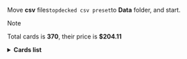 Move <b>csv</b> files```topdecked csv preset```to <b>Data</b> folder, and start.

> [!NOTE]
> Total cards is <b>370</b>, their price is <b>$204.11</b>

<details>
  <summary><b>Cards list</b></summary>

<ul>
 <li> $0.11 <a href="https://scryfall.com/card/afr/274/ru">Mountain</a> - foil (1)</li>
 <li> $0.71 <a href="https://scryfall.com/card/khm/397/ru">Mountain</a> - foil (1)</li>
 <li> $0.11 <a href="https://scryfall.com/card/afr/276/ru">Mountain</a> - foil (1)</li>
 <li> $0.17 <a href="https://scryfall.com/card/thb/285/en">Mountain</a> - foil (1)</li>
 <li> $0.13 <a href="https://scryfall.com/card/mid/383/ru">Mountain</a> - foil (1)</li>
 <li> $0.13 <a href="https://scryfall.com/card/afr/275/ru">Mountain</a> - foil (1)</li>
 <li> $0.09 <a href="https://scryfall.com/card/afr/277/ru">Mountain</a> - foil (1)</li>
 <li> $0.14 <a href="https://scryfall.com/card/thb/284/en">Mountain</a> - foil (1)</li>
 <li> $0.06 <a href="https://scryfall.com/card/afr/310/ru">Rimeshield Frost Giant</a> - foil (1)</li>
 <li> $0.11 <a href="https://scryfall.com/card/mid/244/ru">Sunrise Cavalier</a> - foil (1)</li>
 <li> $0.17 <a href="https://scryfall.com/card/mid/261/ru">Evolving Wilds</a> - foil (1)</li>
 <li> $0.10 <a href="https://scryfall.com/card/mid/380/ru">Plains</a> - foil (1)</li>
 <li> $0.22 <a href="https://scryfall.com/card/thb/279/en">Plains</a> - foil (1)</li>
 <li> $0.09 <a href="https://scryfall.com/card/afr/262/ru">Plains</a> - foil (1)</li>
 <li> $0.09 <a href="https://scryfall.com/card/afr/264/ru">Plains</a> - foil (1)</li>
 <li> $0.32 <a href="https://scryfall.com/card/khm/394/ru">Plains</a> - foil (1)</li>
 <li> $0.20 <a href="https://scryfall.com/card/thb/278/en">Plains</a> - foil (1)</li>
 <li> $0.13 <a href="https://scryfall.com/card/afr/265/ru">Plains</a> - foil (1)</li>
 <li> $0.10 <a href="https://scryfall.com/card/afr/263/ru">Plains</a> - foil (1)</li>
 <li> $0.18 <a href="https://scryfall.com/card/afr/117/ru">Reaper's Talisman</a> - foil (1)</li>
 <li> $0.10 <a href="https://scryfall.com/card/mid/384/ru">Forest</a> - foil (1)</li>
 <li> $0.09 <a href="https://scryfall.com/card/thb/286/en">Forest</a> - foil (1)</li>
 <li> $0.19 <a href="https://scryfall.com/card/thb/287/en">Forest</a> - foil (1)</li>
 <li> $0.13 <a href="https://scryfall.com/card/afr/278/ru">Forest</a> - foil (1)</li>
 <li> $0.13 <a href="https://scryfall.com/card/afr/280/ru">Forest</a> - foil (1)</li>
 <li> $0.38 <a href="https://scryfall.com/card/mid/277/ru">Forest</a> - foil (1)</li>
 <li> $0.10 <a href="https://scryfall.com/card/afr/279/ru">Forest</a> - foil (1)</li>
 <li> $0.16 <a href="https://scryfall.com/card/afr/281/ru">Forest</a> - foil (1)</li>
 <li> $0.73 <a href="https://scryfall.com/card/khm/398/ru">Forest</a> - foil (1)</li>
 <li> $0.61 <a href="https://scryfall.com/card/ddr/36/en">Ob Nixilis Reignited</a> - foil (1)</li>
 <li> $0.11 <a href="https://scryfall.com/card/afr/268/ru">Island</a> - foil (1)</li>
 <li> $0.63 <a href="https://scryfall.com/card/khm/395/ru">Island</a> - foil (1)</li>
 <li> $0.09 <a href="https://scryfall.com/card/afr/269/ru">Island</a> - foil (1)</li>
 <li> $0.19 <a href="https://scryfall.com/card/thb/281/ru">Island</a> - foil (1)</li>
 <li> $0.09 <a href="https://scryfall.com/card/mid/381/ru">Island</a> - foil (1)</li>
 <li> $0.10 <a href="https://scryfall.com/card/afr/267/ru">Island</a> - foil (1)</li>
 <li> $0.13 <a href="https://scryfall.com/card/afr/266/ru">Island</a> - foil (1)</li>
 <li> $0.17 <a href="https://scryfall.com/card/thb/280/en">Island</a> - foil (1)</li>
 <li> $0.13 <a href="https://scryfall.com/card/khm/321/ru">Aegar, the Freezing Flame</a> - foil (1)</li>
 <li> $0.12 <a href="https://scryfall.com/card/afr/272/ru">Swamp</a> - foil (1)</li>
 <li> $0.09 <a href="https://scryfall.com/card/afr/270/ru">Swamp</a> - foil (1)</li>
 <li> $2.02 <a href="https://scryfall.com/card/thb/252/en">Swamp</a> - foil (1)</li>
 <li> $0.13 <a href="https://scryfall.com/card/mid/382/ru">Swamp</a> - foil (1)</li>
 <li> $0.12 <a href="https://scryfall.com/card/afr/271/ru">Swamp</a> - foil (1)</li>
 <li> $0.13 <a href="https://scryfall.com/card/afr/273/ru">Swamp</a> - foil (1)</li>
 <li> $0.20 <a href="https://scryfall.com/card/thb/283/en">Swamp</a> - foil (1)</li>
 <li> $0.92 <a href="https://scryfall.com/card/mid/273/ru">Swamp</a> - foil (1)</li>
 <li> $0.46 <a href="https://scryfall.com/card/khm/396/ru">Swamp</a> - foil (1)</li>
 <li> $0.12 <a href="https://scryfall.com/card/thb/282/en">Swamp</a> - foil (1)</li>
 <li> $0.02 <a href="https://scryfall.com/card/mom/195/en">Iridescent Blademaster</a> - foil (1)</li>
 <li> $0.09 <a href="https://scryfall.com/card/khm/8/ru">Divine Gambit</a> - foil (1)</li>
 <li> $0.38 <a href="https://scryfall.com/card/afr/228/ru">Monk Class</a> - foil (1)</li>
 <li> $0.01 <a href="https://scryfall.com/card/mid/22/ru">Gavony Trapper</a> - foil (1)</li>
 <li> $1.02 <a href="https://scryfall.com/card/neo/472/en">Thundering Raiju</a> - foil (1)</li>
 <li> $0.08 <a href="https://scryfall.com/card/mid/299/ru">Burly Breaker // Dire-Strain Demolisher</a> - foil (1)</li>
 <li> $2.85 <a href="https://scryfall.com/card/vow/46/en">Welcoming Vampire</a> - foil (1)</li>
 <li> $2.87 <a href="https://scryfall.com/card/ddr/1/en">Nissa, Voice of Zendikar</a> - foil (1)</li>
 <li> $0.14 <a href="https://scryfall.com/card/mid/63/ru">Mysterious Tome // Chilling Chronicle</a> - foil (1)</li>
 <li> $0.01 <a href="https://scryfall.com/card/mid/132/ru">Burn the Accursed</a> - foil (1)</li>
 <li> $0.07 <a href="https://scryfall.com/card/afr/46/ru">Arcane Investigator</a> - foil (1)</li>
 <li> $0.05 <a href="https://scryfall.com/card/khm/157/ru">Tuskeri Firewalker</a> - foil (1)</li>
 <li> $0.13 <a href="https://scryfall.com/card/thb/263/en">Tymaret, Chosen from Death</a> - foil (1)</li>
 <li> $0.30 <a href="https://scryfall.com/card/mid/386/ru">Triskaidekaphile</a> - foil (1)</li>
 <li> $0.47 <a href="https://scryfall.com/card/thb/352/en">Arasta of the Endless Web</a> - foil (1)</li>
 <li> $0.05 <a href="https://scryfall.com/card/khm/87/ru">Draugr Recruiter</a> - foil (1)</li>
 <li> $0.43 <a href="https://scryfall.com/card/afr/375/ru">Forsworn Paladin</a> - foil (1)</li>
 <li> $0.83 <a href="https://scryfall.com/card/khm/400/ru">Reflections of Littjara</a> - foil (1)</li>
 <li> $0.19 <a href="https://scryfall.com/card/afr/397/ru">Treasure Chest</a> - foil (1)</li>
 <li> $0.06 <a href="https://scryfall.com/card/mid/118/ru">Olivia's Midnight Ambush</a> - foil (1)</li>
 <li> $2.23 <a href="https://scryfall.com/card/sta/56/ru">Regrowth</a> - foil (1)</li>
 <li> $0.02 <a href="https://scryfall.com/card/mid/84/ru">Arrogant Outlaw</a> - foil (1)</li>
 <li> $0.02 <a href="https://scryfall.com/card/afr/45/ru">Air-Cult Elemental</a> - foil (1)</li>
 <li> $0.62 <a href="https://scryfall.com/card/thb/121/en">Underworld Dreams</a> - nonfoil (1)</li>
 <li> $0.06 <a href="https://scryfall.com/card/khm/36/ru">Valkyrie's Sword</a> - nonfoil (1)</li>
 <li> $0.04 <a href="https://scryfall.com/card/khm/163/ru">Boreal Outrider</a> - nonfoil (1)</li>
 <li> $0.02 <a href="https://scryfall.com/card/stx/200/ru">Lorehold Excavation</a> - nonfoil (1)</li>
 <li> $0.96 <a href="https://scryfall.com/card/stx/262/ru">Access Tunnel</a> - nonfoil (1)</li>
 <li> $0.10 <a href="https://scryfall.com/card/afr/105/ru">Gelatinous Cube</a> - nonfoil (1)</li>
 <li> $0.11 <a href="https://scryfall.com/card/thb/237/en">Soul-Guide Lantern</a> - nonfoil (1)</li>
 <li> $0.11 <a href="https://scryfall.com/card/khm/56/ru">Frost Augur</a> - nonfoil (1)</li>
 <li> $0.86 <a href="https://scryfall.com/card/khm/69/ru">Mystic Reflection</a> - nonfoil (1)</li>
 <li> $0.02 <a href="https://scryfall.com/card/thb/189/en">Nyx Herald</a> - nonfoil (1)</li>
 <li> $0.02 <a href="https://scryfall.com/card/stx/89/ru">Umbral Juke</a> - nonfoil (1)</li>
 <li> $0.93 <a href="https://scryfall.com/card/sta/17/ru">Mind's Desire</a> - nonfoil (1)</li>
 <li> $0.04 <a href="https://scryfall.com/card/afr/7/ru">Cloister Gargoyle</a> - nonfoil (1)</li>
 <li> $0.04 <a href="https://scryfall.com/card/thb/83/en">Agonizing Remorse</a> - nonfoil (1)</li>
 <li> $0.03 <a href="https://scryfall.com/card/sta/24/ru">Agonizing Remorse</a> - nonfoil (1)</li>
 <li> $0.10 <a href="https://scryfall.com/card/ddr/3/en">Briarhorn</a> - nonfoil (2)</li>
 <li> $0.22 <a href="https://scryfall.com/card/mid/246/ru">Tovolar, Dire Overlord // Tovolar, the Midnight Scourge</a> - nonfoil (1)</li>
 <li> $0.11 <a href="https://scryfall.com/card/mid/187/ru">Hound Tamer // Untamed Pup</a> - nonfoil (1)</li>
 <li> $0.06 <a href="https://scryfall.com/card/mid/302/ru">Hound Tamer // Untamed Pup</a> - nonfoil (1)</li>
 <li> $0.12 <a href="https://scryfall.com/card/stx/147/ru">Augmenter Pugilist // Echoing Equation</a> - nonfoil (1)</li>
 <li> $0.04 <a href="https://scryfall.com/card/afr/192/ru">Loathsome Troll</a> - nonfoil (1)</li>
 <li> $0.08 <a href="https://scryfall.com/card/khm/268/ru">Skemfar Elderhall</a> - nonfoil (1)</li>
 <li> $0.32 <a href="https://scryfall.com/card/thb/170/en">The First Iroan Games</a> - nonfoil (1)</li>
 <li> $0.18 <a href="https://scryfall.com/card/sta/60/ru">Electrolyze</a> - nonfoil (1)</li>
 <li> $0.03 <a href="https://scryfall.com/card/thb/219/ru">Hero of the Nyxborn</a> - nonfoil (1)</li>
 <li> $0.41 <a href="https://scryfall.com/card/vow/200/en">Glorious Sunrise</a> - nonfoil (1)</li>
 <li> $0.02 <a href="https://scryfall.com/card/mom/107/en">Glistening Deluge</a> - nonfoil (1)</li>
 <li> $5.14 <a href="https://scryfall.com/card/khm/98/ru">Haunting Voyage</a> - nonfoil (1)</li>
 <li> $0.19 <a href="https://scryfall.com/card/thb/87/en">Cling to Dust</a> - nonfoil (1)</li>
 <li> $0.16 <a href="https://scryfall.com/card/ddr/58/en">Quest for the Gravelord</a> - nonfoil (2)</li>
 <li> $0.02 <a href="https://scryfall.com/card/thb/59/en">One with the Stars</a> - nonfoil (1)</li>
 <li> $0.05 <a href="https://scryfall.com/card/thb/7/en">Commanding Presence</a> - nonfoil (1)</li>
 <li> $0.45 <a href="https://scryfall.com/card/ddr/56/en">Pestilence Demon</a> - nonfoil (1)</li>
 <li> $0.10 <a href="https://scryfall.com/card/thb/267/en">Renata, Called to the Hunt</a> - nonfoil (1)</li>
 <li> $0.08 <a href="https://scryfall.com/card/khm/113/ru">Tergrid's Shadow</a> - nonfoil (1)</li>
 <li> $0.05 <a href="https://scryfall.com/card/afr/12/ru">Divine Smite</a> - nonfoil (1)</li>
 <li> $0.03 <a href="https://scryfall.com/card/thb/239/en">Thundering Chariot</a> - nonfoil (1)</li>
 <li> $0.03 <a href="https://scryfall.com/card/stx/107/ru">Igneous Inspiration</a> - nonfoil (1)</li>
 <li> $0.11 <a href="https://scryfall.com/card/ddr/19/en">Scythe Leopard</a> - nonfoil (1)</li>
 <li> $0.11 <a href="https://scryfall.com/card/ddr/19/en">Scythe Leopard</a> - nonfoil (2)</li>
 <li> $0.11 <a href="https://scryfall.com/card/khm/201/ru">Arni Slays the Troll</a> - nonfoil (1)</li>
 <li> $1.12 <a href="https://scryfall.com/card/stx/86/ru">Sedgemoor Witch</a> - nonfoil (1)</li>
 <li> $0.01 <a href="https://scryfall.com/card/mid/75/ru">Skaab Wrangler</a> - nonfoil (1)</li>
 <li> $0.53 <a href="https://scryfall.com/card/ddr/2/en">Abundance</a> - nonfoil (1)</li>
 <li> $0.10 <a href="https://scryfall.com/card/stx/154/ru">Pestilent Cauldron // Restorative Burst</a> - nonfoil (1)</li>
 <li> $3.54 <a href="https://scryfall.com/card/afr/138/ru">Delina, Wild Mage</a> - nonfoil (1)</li>
 <li> $0.10 <a href="https://scryfall.com/card/thb/166/en">The Binding of the Titans</a> - nonfoil (1)</li>
 <li> $0.27 <a href="https://scryfall.com/card/ddr/24/en">Walker of the Grove</a> - nonfoil (1)</li>
 <li> $0.79 <a href="https://scryfall.com/card/sta/51/ru">Cultivate</a> - nonfoil (1)</li>
 <li> $0.03 <a href="https://scryfall.com/card/thb/182/en">Nessian Hornbeetle</a> - nonfoil (1)</li>
 <li> $0.08 <a href="https://scryfall.com/card/sta/44/ru">Shock</a> - nonfoil (1)</li>
 <li> $0.31 <a href="https://scryfall.com/card/thb/234/en">Mirror Shield</a> - nonfoil (1)</li>
 <li> $0.03 <a href="https://scryfall.com/card/mid/299/ru">Burly Breaker // Dire-Strain Demolisher</a> - nonfoil (2)</li>
 <li> $0.30 <a href="https://scryfall.com/card/afr/29/ru">Paladin Class</a> - nonfoil (1)</li>
 <li> $0.01 <a href="https://scryfall.com/card/mid/83/ru">Vivisection</a> - nonfoil (1)</li>
 <li> $0.05 <a href="https://scryfall.com/card/afr/57/ru">Eccentric Apprentice</a> - nonfoil (2)</li>
 <li> $0.20 <a href="https://scryfall.com/card/thb/33/en">Reverent Hoplite</a> - nonfoil (1)</li>
 <li> $0.11 <a href="https://scryfall.com/card/stx/98/ru">Efreet Flamepainter</a> - nonfoil (1)</li>
 <li> $0.15 <a href="https://scryfall.com/card/khm/109/ru">Skemfar Avenger</a> - nonfoil (1)</li>
 <li> $0.28 <a href="https://scryfall.com/card/afr/132/ru">Battle Cry Goblin</a> - nonfoil (1)</li>
 <li> $0.05 <a href="https://scryfall.com/card/afr/67/ru">Power of Persuasion</a> - nonfoil (1)</li>
 <li> $0.06 <a href="https://scryfall.com/card/stx/229/ru">Shadewing Laureate</a> - nonfoil (1)</li>
 <li> $0.12 <a href="https://scryfall.com/card/ddr/20/en">Seek the Horizon</a> - nonfoil (1)</li>
 <li> $0.16 <a href="https://scryfall.com/card/khm/265/ru">Port of Karfell</a> - nonfoil (1)</li>
 <li> $0.54 <a href="https://scryfall.com/card/afr/33/ru">Portable Hole</a> - nonfoil (1)</li>
 <li> $0.36 <a href="https://scryfall.com/card/sta/31/ru">Inquisition of Kozilek</a> - nonfoil (1)</li>
 <li> $0.10 <a href="https://scryfall.com/card/stx/57/ru">Teachings of the Archaics</a> - nonfoil (1)</li>
 <li> $2.00 <a href="https://scryfall.com/card/mid/7/ru">Brutal Cathar // Moonrage Brute</a> - nonfoil (1)</li>
 <li> $0.06 <a href="https://scryfall.com/card/mid/250/ru">Wake to Slaughter</a> - nonfoil (1)</li>
 <li> $0.17 <a href="https://scryfall.com/card/ddr/60/ru">Shadows of the Past</a> - nonfoil (1)</li>
 <li> $0.19 <a href="https://scryfall.com/card/thb/228/en">Staggering Insight</a> - nonfoil (1)</li>
 <li> $0.04 <a href="https://scryfall.com/card/stx/198/ru">Lorehold Apprentice</a> - nonfoil (1)</li>
 <li> $0.03 <a href="https://scryfall.com/card/thb/63/en">Sea God's Scorn</a> - nonfoil (1)</li>
 <li> $0.06 <a href="https://scryfall.com/card/afr/107/ru">Grim Wanderer</a> - nonfoil (1)</li>
 <li> $0.06 <a href="https://scryfall.com/card/thb/223/en">Mischievous Chimera</a> - nonfoil (1)</li>
 <li> $0.04 <a href="https://scryfall.com/card/stx/100/ru">Explosive Welcome</a> - nonfoil (1)</li>
 <li> $0.16 <a href="https://scryfall.com/card/stx/96/ru">Draconic Intervention</a> - nonfoil (1)</li>
 <li> $0.07 <a href="https://scryfall.com/card/mid/238/ru">Rootcoil Creeper</a> - nonfoil (2)</li>
 <li> $0.47 <a href="https://scryfall.com/card/ddr/38/en">Ambition's Cost</a> - nonfoil (1)</li>
 <li> $0.03 <a href="https://scryfall.com/card/thb/133/en">Fateful End</a> - nonfoil (1)</li>
 <li> $0.08 <a href="https://scryfall.com/card/sta/41/ru">Infuriate</a> - nonfoil (1)</li>
 <li> $0.14 <a href="https://scryfall.com/card/khm/108/ru">Rune of Mortality</a> - nonfoil (1)</li>
 <li> $0.33 <a href="https://scryfall.com/card/ddr/10/en">Gaea's Blessing</a> - nonfoil (1)</li>
 <li> $0.13 <a href="https://scryfall.com/card/khm/325/ru">Koll, the Forgemaster</a> - nonfoil (1)</li>
 <li> $0.05 <a href="https://scryfall.com/card/thb/209/en">Atris, Oracle of Half-Truths</a> - nonfoil (1)</li>
 <li> $0.30 <a href="https://scryfall.com/card/stx/26/ru">Secret Rendezvous</a> - nonfoil (1)</li>
 <li> $0.20 <a href="https://scryfall.com/card/thb/5/en">The Birth of Meletis</a> - nonfoil (1)</li>
 <li> $0.37 <a href="https://scryfall.com/card/snc/12/en">Extraction Specialist</a> - nonfoil (1)</li>
 <li> $0.11 <a href="https://scryfall.com/card/khm/59/ru">Giant's Amulet</a> - nonfoil (1)</li>
 <li> $0.05 <a href="https://scryfall.com/card/afr/234/ru">Targ Nar, Demon-Fang Gnoll</a> - nonfoil (2)</li>
 <li> $0.09 <a href="https://scryfall.com/card/mid/183/ru">Dryad's Revival</a> - nonfoil (1)</li>
 <li> $1.30 <a href="https://scryfall.com/card/khm/340/ru">Search for Glory</a> - nonfoil (1)</li>
 <li> $0.10 <a href="https://scryfall.com/card/stx/127/ru">Dragonsguard Elite</a> - nonfoil (1)</li>
 <li> $0.03 <a href="https://scryfall.com/card/afr/96/ru">Demogorgon's Clutches</a> - nonfoil (1)</li>
 <li> $0.07 <a href="https://scryfall.com/card/sta/4/ru">Divine Gambit</a> - nonfoil (1)</li>
 <li> $0.02 <a href="https://scryfall.com/card/khm/8/ru">Divine Gambit</a> - nonfoil (1)</li>
 <li> $0.03 <a href="https://scryfall.com/card/mul/57/en">Reyav, Master Smith</a> - nonfoil (1)</li>
 <li> $0.04 <a href="https://scryfall.com/card/stx/134/ru">Honor Troll</a> - nonfoil (2)</li>
 <li> $0.02 <a href="https://scryfall.com/card/thb/112/en">Pharika's Spawn</a> - nonfoil (1)</li>
 <li> $0.03 <a href="https://scryfall.com/card/afr/76/ru">Split the Party</a> - nonfoil (1)</li>
 <li> $0.04 <a href="https://scryfall.com/card/afr/149/ru">Hulking Bugbear</a> - nonfoil (1)</li>
 <li> $0.02 <a href="https://scryfall.com/card/stx/135/ru">Karok Wrangler</a> - nonfoil (1)</li>
 <li> $0.46 <a href="https://scryfall.com/card/ddr/16/en">Oran-Rief Hydra</a> - nonfoil (1)</li>
 <li> $0.02 <a href="https://scryfall.com/card/stx/15/ru">Dueling Coach</a> - nonfoil (1)</li>
 <li> $0.06 <a href="https://scryfall.com/card/stx/123/ru">Bookwurm</a> - nonfoil (2)</li>
 <li> $0.13 <a href="https://scryfall.com/card/afr/32/ru">Plate Armor</a> - nonfoil (1)</li>
 <li> $0.02 <a href="https://scryfall.com/card/khm/226/ru">Niko Defies Destiny</a> - nonfoil (1)</li>
 <li> $0.05 <a href="https://scryfall.com/card/afr/135/ru">Burning Hands</a> - nonfoil (1)</li>
 <li> $0.07 <a href="https://scryfall.com/card/mid/126/ru">Vengeful Strangler // Strangling Grasp</a> - nonfoil (1)</li>
 <li> $0.02 <a href="https://scryfall.com/card/stx/78/ru">Necrotic Fumes</a> - nonfoil (3)</li>
 <li> $0.19 <a href="https://scryfall.com/card/ddr/6/en">Cloudthresher</a> - nonfoil (1)</li>
 <li> $0.02 <a href="https://scryfall.com/card/afr/247/ru">Iron Golem</a> - nonfoil (1)</li>
 <li> $0.04 <a href="https://scryfall.com/card/afr/210/ru">Wandering Troubadour</a> - nonfoil (2)</li>
 <li> $0.06 <a href="https://scryfall.com/card/thb/69/en">Stinging Lionfish</a> - nonfoil (1)</li>
 <li> $0.18 <a href="https://scryfall.com/card/afr/98/ru">Drider</a> - nonfoil (1)</li>
 <li> $0.19 <a href="https://scryfall.com/card/thb/167/en">Chainweb Aracnir</a> - nonfoil (1)</li>
 <li> $0.10 <a href="https://scryfall.com/card/khm/170/ru">Fynn, the Fangbearer</a> - nonfoil (1)</li>
 <li> $0.34 <a href="https://scryfall.com/card/stx/128/ru">Ecological Appreciation</a> - nonfoil (1)</li>
 <li> $0.07 <a href="https://scryfall.com/card/afr/137/ru">Critical Hit</a> - nonfoil (1)</li>
 <li> $0.04 <a href="https://scryfall.com/card/afr/201/ru">Purple Worm</a> - nonfoil (1)</li>
 <li> $2.47 <a href="https://scryfall.com/card/stx/81/ru">Plumb the Forbidden</a> - nonfoil (1)</li>
 <li> $0.06 <a href="https://scryfall.com/card/thb/102/en">Inevitable End</a> - nonfoil (1)</li>
 <li> $0.41 <a href="https://scryfall.com/card/stx/21/ru">Mavinda, Students' Advocate</a> - nonfoil (1)</li>
 <li> $0.60 <a href="https://scryfall.com/card/afr/180/ru">Druid Class</a> - nonfoil (1)</li>
 <li> $0.03 <a href="https://scryfall.com/card/mid/16/ru">Duelcraft Trainer</a> - nonfoil (1)</li>
 <li> $0.34 <a href="https://scryfall.com/card/mid/309/ru">Katilda, Dawnhart Prime</a> - nonfoil (1)</li>
 <li> $0.26 <a href="https://scryfall.com/card/ddr/30/en">Treetop Village</a> - nonfoil (1)</li>
 <li> $0.23 <a href="https://scryfall.com/card/vow/58/en">Dreamshackle Geist</a> - nonfoil (1)</li>
 <li> $0.02 <a href="https://scryfall.com/card/stx/202/ru">Maelstrom Muse</a> - nonfoil (1)</li>
 <li> $0.07 <a href="https://scryfall.com/card/ddr/12/en">Jaddi Lifestrider</a> - nonfoil (2)</li>
 <li> $0.21 <a href="https://scryfall.com/card/khm/25/ru">Rune of Sustenance</a> - nonfoil (1)</li>
 <li> $0.12 <a href="https://scryfall.com/card/mid/303/ru">Outland Liberator // Frenzied Trapbreaker</a> - nonfoil (1)</li>
 <li> $0.02 <a href="https://scryfall.com/card/afr/244/ru">Fifty Feet of Rope</a> - nonfoil (1)</li>
 <li> $0.91 <a href="https://scryfall.com/card/ddr/65/en">Leechridden Swamp</a> - nonfoil (1)</li>
 <li> $0.14 <a href="https://scryfall.com/card/afr/48/ru">The Blackstaff of Waterdeep</a> - nonfoil (1)</li>
 <li> $0.25 <a href="https://scryfall.com/card/ddr/62/en">Squelching Leeches</a> - nonfoil (1)</li>
 <li> $0.07 <a href="https://scryfall.com/card/afr/49/ru">Blue Dragon</a> - nonfoil (1)</li>
 <li> $0.20 <a href="https://scryfall.com/card/stx/94/ru">Conspiracy Theorist</a> - nonfoil (1)</li>
 <li> $0.04 <a href="https://scryfall.com/card/stx/35/ru">Thunderous Orator</a> - nonfoil (1)</li>
 <li> $0.13 <a href="https://scryfall.com/card/stx/176/ru">Deadly Brew</a> - nonfoil (1)</li>
 <li> $0.16 <a href="https://scryfall.com/card/stx/207/ru">Mortality Spear</a> - nonfoil (1)</li>
 <li> $0.05 <a href="https://scryfall.com/card/mom/166/en">Stoke the Flames</a> - nonfoil (1)</li>
 <li> $0.23 <a href="https://scryfall.com/card/ddr/21/en">Thicket Elemental</a> - nonfoil (1)</li>
 <li> $0.08 <a href="https://scryfall.com/card/thb/206/en">Acolyte of Affliction</a> - nonfoil (1)</li>
 <li> $0.62 <a href="https://scryfall.com/card/thb/13/en">Elspeth Conquers Death</a> - nonfoil (1)</li>
 <li> $0.05 <a href="https://scryfall.com/card/thb/132/en">Escape Velocity</a> - nonfoil (1)</li>
 <li> $0.06 <a href="https://scryfall.com/card/khm/30/ru">Spectral Steel</a> - nonfoil (1)</li>
 <li> $0.46 <a href="https://scryfall.com/card/khm/142/ru">Magda, Brazen Outlaw</a> - nonfoil (1)</li>
 <li> $0.12 <a href="https://scryfall.com/card/sta/37/ru">Claim the Firstborn</a> - nonfoil (1)</li>
 <li> $1.22 <a href="https://scryfall.com/card/afr/147/ru">Hobgoblin Bandit Lord</a> - nonfoil (1)</li>
 <li> $0.22 <a href="https://scryfall.com/card/mid/235/ru">Rem Karolus, Stalwart Slayer</a> - nonfoil (1)</li>
 <li> $0.04 <a href="https://scryfall.com/card/afr/231/ru">Shessra, Death's Whisper</a> - nonfoil (1)</li>
 <li> $0.05 <a href="https://scryfall.com/card/stx/92/ru">Ardent Dustspeaker</a> - nonfoil (1)</li>
 <li> $0.04 <a href="https://scryfall.com/card/thb/138/en">Heroes of the Revel</a> - nonfoil (1)</li>
 <li> $0.09 <a href="https://scryfall.com/card/mid/115/ru">Necrosynthesis</a> - nonfoil (1)</li>
 <li> $0.15 <a href="https://scryfall.com/card/afr/125/ru">Warlock Class</a> - nonfoil (2)</li>
 <li> $0.26 <a href="https://scryfall.com/card/mid/2/ru">Ambitious Farmhand // Seasoned Cathar</a> - nonfoil (1)</li>
 <li> $2.72 <a href="https://scryfall.com/card/afr/222/ru">Fighter Class</a> - nonfoil (1)</li>
 <li> $0.02 <a href="https://scryfall.com/card/mid/300/ru">Dawnhart Mentor</a> - nonfoil (2)</li>
 <li> $0.05 <a href="https://scryfall.com/card/khm/166/ru">Elven Bow</a> - nonfoil (1)</li>
 <li> $0.26 <a href="https://scryfall.com/card/stx/20/ru">Leonin Lightscribe</a> - nonfoil (1)</li>
 <li> $0.69 <a href="https://scryfall.com/card/khm/9/ru">Doomskar</a> - nonfoil (1)</li>
 <li> $0.49 <a href="https://scryfall.com/card/thb/99/en">Gray Merchant of Asphodel</a> - nonfoil (1)</li>
 <li> $3.82 <a href="https://scryfall.com/card/khm/114/ru">Valki, God of Lies // Tibalt, Cosmic Impostor</a> - nonfoil (1)</li>
 <li> $0.31 <a href="https://scryfall.com/card/vow/53/en">Consuming Tide</a> - nonfoil (1)</li>
 <li> $0.04 <a href="https://scryfall.com/card/mid/65/ru">Ominous Roost</a> - nonfoil (1)</li>
 <li> $0.09 <a href="https://scryfall.com/card/stx/28/ru">Show of Confidence</a> - nonfoil (1)</li>
 <li> $1.37 <a href="https://scryfall.com/card/mid/113/ru">Morbid Opportunist</a> - nonfoil (1)</li>
 <li> $0.34 <a href="https://scryfall.com/card/sta/62/ru">Lightning Helix</a> - nonfoil (1)</li>
 <li> $0.06 <a href="https://scryfall.com/card/khm/253/ru">Bretagard Stronghold</a> - nonfoil (1)</li>
 <li> $0.03 <a href="https://scryfall.com/card/khm/137/ru">Frenzied Raider</a> - nonfoil (1)</li>
 <li> $2.54 <a href="https://scryfall.com/card/thb/221/en">Kroxa, Titan of Death's Hunger</a> - nonfoil (1)</li>
 <li> $0.06 <a href="https://scryfall.com/card/stx/205/ru">Manifestation Sage</a> - nonfoil (1)</li>
 <li> $0.13 <a href="https://scryfall.com/card/khm/116/ru">Vengeful Reaper</a> - nonfoil (1)</li>
 <li> $0.23 <a href="https://scryfall.com/card/stx/72/ru">Go Blank</a> - nonfoil (1)</li>
 <li> $0.08 <a href="https://scryfall.com/card/khm/224/ru">Narfi, Betrayer King</a> - nonfoil (1)</li>
 <li> $0.13 <a href="https://scryfall.com/card/stx/59/ru">Test of Talents</a> - nonfoil (2)</li>
 <li> $0.36 <a href="https://scryfall.com/card/khm/107/ru">Rise of the Dread Marn</a> - nonfoil (1)</li>
 <li> $0.08 <a href="https://scryfall.com/card/khm/259/ru">Great Hall of Starnheim</a> - nonfoil (1)</li>
 <li> $0.02 <a href="https://scryfall.com/card/afr/77/ru">Sudden Insight</a> - nonfoil (1)</li>
 <li> $0.10 <a href="https://scryfall.com/card/afr/240/ru">Bag of Holding</a> - nonfoil (1)</li>
 <li> $0.20 <a href="https://scryfall.com/card/afr/88/ru">Asmodeus the Archfiend</a> - nonfoil (1)</li>
 <li> $0.03 <a href="https://scryfall.com/card/thb/193/en">Pheres-Band Brawler</a> - nonfoil (1)</li>
 <li> $0.05 <a href="https://scryfall.com/card/stx/132/ru">Fortifying Draught</a> - nonfoil (1)</li>
 <li> $0.08 <a href="https://scryfall.com/card/mid/57/ru">Grafted Identity</a> - nonfoil (1)</li>
 <li> $3.90 <a href="https://scryfall.com/card/mid/265/ru">Overgrown Farmland</a> - nonfoil (1)</li>
 <li> $0.10 <a href="https://scryfall.com/card/khm/212/ru">Harald, King of Skemfar</a> - nonfoil (1)</li>
 <li> $0.19 <a href="https://scryfall.com/card/vow/186/en">Ascendant Packleader</a> - nonfoil (1)</li>
 <li> $0.03 <a href="https://scryfall.com/card/mid/70/ru">Phantom Carriage</a> - nonfoil (2)</li>
 <li> $0.12 <a href="https://scryfall.com/card/afr/323/ru">Zalto, Fire Giant Duke</a> - nonfoil (2)</li>
 <li> $0.19 <a href="https://scryfall.com/card/stx/247/ru">Witherbloom Apprentice</a> - nonfoil (2)</li>
 <li> $0.36 <a href="https://scryfall.com/card/afr/243/ru">Eye of Vecna</a> - nonfoil (1)</li>
 <li> $0.02 <a href="https://scryfall.com/card/stx/224/ru">Returned Pastcaller</a> - nonfoil (1)</li>
 <li> $0.02 <a href="https://scryfall.com/card/mid/196/ru">Rise of the Ants</a> - nonfoil (1)</li>
 <li> $3.13 <a href="https://scryfall.com/card/afr/254/ru">Den of the Bugbear</a> - nonfoil (1)</li>
 <li> $0.23 <a href="https://scryfall.com/card/khm/86/ru">Draugr Necromancer</a> - nonfoil (1)</li>
 <li> $0.26 <a href="https://scryfall.com/card/khm/244/ru">Replicating Ring</a> - nonfoil (1)</li>
 <li> $0.26 <a href="https://scryfall.com/card/sta/28/ru">Doom Blade</a> - nonfoil (1)</li>
 <li> $0.02 <a href="https://scryfall.com/card/stx/31/ru">Stonebinder's Familiar</a> - nonfoil (1)</li>
 <li> $0.10 <a href="https://scryfall.com/card/mid/173/ru">Brood Weaver</a> - nonfoil (1)</li>
 <li> $0.11 <a href="https://scryfall.com/card/stx/178/ru">Dina, Soul Steeper</a> - nonfoil (2)</li>
 <li> $0.14 <a href="https://scryfall.com/card/stx/171/ru">Creative Outburst</a> - nonfoil (1)</li>
 <li> $0.03 <a href="https://scryfall.com/card/stx/91/ru">Academic Dispute</a> - nonfoil (1)</li>
 <li> $0.02 <a href="https://scryfall.com/card/stx/162/ru">Aether Helix</a> - nonfoil (1)</li>
 <li> $0.07 <a href="https://scryfall.com/card/thb/53/en">Medomai's Prophecy</a> - nonfoil (1)</li>
 <li> $0.04 <a href="https://scryfall.com/card/khm/135/ru">Fearless Liberator</a> - nonfoil (1)</li>
 <li> $0.13 <a href="https://scryfall.com/card/thb/156/en">Storm Herald</a> - nonfoil (1)</li>
 <li> $0.10 <a href="https://scryfall.com/card/khm/148/ru">Rune of Speed</a> - nonfoil (1)</li>
 <li> $0.50 <a href="https://scryfall.com/card/thb/80/en">Wavebreak Hippocamp</a> - nonfoil (1)</li>
 <li> $0.05 <a href="https://scryfall.com/card/stx/24/ru">Professor of Symbology</a> - nonfoil (1)</li>
 <li> $0.43 <a href="https://scryfall.com/card/mid/51/ru">Fading Hope</a> - nonfoil (1)</li>
 <li> $0.31 <a href="https://scryfall.com/card/mid/223/ru">Florian, Voldaren Scion</a> - nonfoil (1)</li>
 <li> $0.08 <a href="https://scryfall.com/card/stx/246/ru">Venerable Warsinger</a> - nonfoil (1)</li>
 <li> $0.42 <a href="https://scryfall.com/card/ddr/53/en">Indulgent Tormentor</a> - nonfoil (1)</li>
 <li> $0.27 <a href="https://scryfall.com/card/sta/19/ru">Opt</a> - nonfoil (1)</li>
 <li> $0.03 <a href="https://scryfall.com/card/stx/231/ru">Silverquill Apprentice</a> - nonfoil (2)</li>
 <li> $0.12 <a href="https://scryfall.com/card/stx/225/ru">Rip Apart</a> - nonfoil (1)</li>
 <li> $0.03 <a href="https://scryfall.com/card/stx/169/ru">Closing Statement</a> - nonfoil (1)</li>
 <li> $0.08 <a href="https://scryfall.com/card/sta/3/ru">Defiant Strike</a> - nonfoil (1)</li>
 <li> $0.20 <a href="https://scryfall.com/card/ddr/57/en">Priest of the Blood Rite</a> - nonfoil (1)</li>
 <li> $0.09 <a href="https://scryfall.com/card/ddr/26/en">Woodborn Behemoth</a> - nonfoil (2)</li>
 <li> $1.41 <a href="https://scryfall.com/card/stx/279/ru">Kasmina, Enigma Sage</a> - nonfoil (1)</li>
 <li> $0.24 <a href="https://scryfall.com/card/afr/260/ru">Temple of the Dragon Queen</a> - nonfoil (1)</li>
 <li> $0.05 <a href="https://scryfall.com/card/stx/46/ru">Mentor's Guidance</a> - nonfoil (1)</li>
 <li> $0.04 <a href="https://scryfall.com/card/mom/237/en">Invasion of Moag // Bloomwielder Dryads</a> - nonfoil (1)</li>
 <li> $0.08 <a href="https://scryfall.com/card/khm/122/ru">Basalt Ravager</a> - nonfoil (1)</li>
 <li> $0.07 <a href="https://scryfall.com/card/ddr/42/en">Carrier Thrall</a> - nonfoil (2)</li>
 <li> $0.23 <a href="https://scryfall.com/card/afr/371/ru">Yuan-Ti Malison</a> - nonfoil (1)</li>
 <li> $0.07 <a href="https://scryfall.com/card/stx/220/ru">Quintorius, Field Historian</a> - nonfoil (1)</li>
 <li> $0.04 <a href="https://scryfall.com/card/mid/251/ru">Winterthorn Blessing</a> - nonfoil (1)</li>
 <li> $3.09 <a href="https://scryfall.com/card/snc/160/en">Topiary Stomper</a> - nonfoil (1)</li>
 <li> $0.05 <a href="https://scryfall.com/card/afr/3/ru">Blink Dog</a> - nonfoil (1)</li>
 <li> $0.04 <a href="https://scryfall.com/card/afr/54/ru">Displacer Beast</a> - nonfoil (1)</li>
 <li> $0.02 <a href="https://scryfall.com/card/stx/105/ru">Hall Monitor</a> - nonfoil (1)</li>
 <li> $0.11 <a href="https://scryfall.com/card/khm/233/ru">Vega, the Watcher</a> - nonfoil (1)</li>
 <li> $0.06 <a href="https://scryfall.com/card/sta/49/ru">Adventurous Impulse</a> - nonfoil (1)</li>
 <li> $0.18 <a href="https://scryfall.com/card/ddr/61/en">Smallpox</a> - nonfoil (2)</li>
 <li> $0.15 <a href="https://scryfall.com/card/afr/21/ru">Ingenious Smith</a> - nonfoil (1)</li>
 <li> $0.21 <a href="https://scryfall.com/card/thb/214/en">Dream Trawler</a> - nonfoil (1)</li>
 <li> $0.33 <a href="https://scryfall.com/card/stx/149/ru">Extus, Oriq Overlord // Awaken the Blood Avatar</a> - nonfoil (1)</li>
 <li> $0.06 <a href="https://scryfall.com/card/vow/151/en">Creepy Puppeteer</a> - nonfoil (1)</li>
 <li> $0.02 <a href="https://scryfall.com/card/khm/200/ru">Aegar, the Freezing Flame</a> - nonfoil (1)</li>
 <li> $0.09 <a href="https://scryfall.com/card/afr/175/ru">Choose Your Weapon</a> - nonfoil (1)</li>
 <li> $0.30 <a href="https://scryfall.com/card/thb/98/en">Gravebreaker Lamia</a> - nonfoil (1)</li>
 <li> $0.13 <a href="https://scryfall.com/card/stx/70/ru">Eyetwitch</a> - nonfoil (1)</li>
 <li> $0.02 <a href="https://scryfall.com/card/mid/297/ru">Village Watch // Village Reavers</a> - nonfoil (1)</li>
 <li> $0.17 <a href="https://scryfall.com/card/stx/261/ru">Zephyr Boots</a> - nonfoil (1)</li>
 <li> $0.04 <a href="https://scryfall.com/card/khm/182/ru">Littjara Glade-Warden</a> - nonfoil (1)</li>
 <li> $1.76 <a href="https://scryfall.com/card/vow/63/en">Hullbreaker Horror</a> - nonfoil (1)</li>
 <li> $0.17 <a href="https://scryfall.com/card/afr/337/ru">Bruenor Battlehammer</a> - nonfoil (1)</li>
 <li> $0.36 <a href="https://scryfall.com/card/mid/221/ru">Faithful Mending</a> - nonfoil (1)</li>
 <li> $0.58 <a href="https://scryfall.com/card/sta/18/ru">Negate</a> - nonfoil (1)</li>
 <li> $0.15 <a href="https://scryfall.com/card/afr/114/ru">Power Word Kill</a> - nonfoil (2)</li>
 <li> $0.18 <a href="https://scryfall.com/card/stx/228/ru">Rushed Rebirth</a> - nonfoil (1)</li>
 <li> $0.11 <a href="https://scryfall.com/card/ddr/45/ru">Despoiler of Souls</a> - nonfoil (1)</li>
 <li> $3.06 <a href="https://scryfall.com/card/afr/290/ru">Iymrith, Desert Doom</a> - nonfoil (1)</li>
 <li> $0.45 <a href="https://scryfall.com/card/ddr/29/en">Mosswort Bridge</a> - nonfoil (1)</li>
 <li> $0.05 <a href="https://scryfall.com/card/stx/56/ru">Symmetry Sage</a> - nonfoil (1)</li>
 <li> $0.57 <a href="https://scryfall.com/card/ddr/44/en">Desecration Demon</a> - nonfoil (1)</li>
 <li> $0.33 <a href="https://scryfall.com/card/khm/21/ru">Reidane, God of the Worthy // Valkmira, Protector's Shield</a> - nonfoil (1)</li>
 <li> $0.03 <a href="https://scryfall.com/card/khm/128/ru">Crush the Weak</a> - nonfoil (1)</li>
 <li> $0.04 <a href="https://scryfall.com/card/afr/111/ru">Lightfoot Rogue</a> - nonfoil (1)</li>
 <li> $0.05 <a href="https://scryfall.com/card/sta/23/ru">Whirlwind Denial</a> - nonfoil (2)</li>
 <li> $0.07 <a href="https://scryfall.com/card/mom/30/en">Phyrexian Awakening</a> - nonfoil (1)</li>
 <li> $5.59 <a href="https://scryfall.com/card/mom/12/en">Elesh Norn // The Argent Etchings</a> - nonfoil (1)</li>
 <li> $19.08 <a href="https://scryfall.com/card/thb/259/en">Heliod, Sun-Crowned</a> - foil (1)</li>
 <li> $17.96 <a href="https://scryfall.com/card/thb/236/en">Shadowspear</a> - nonfoil (1)</li>
 <li> $5.31 <a href="https://scryfall.com/card/thb/24/en">Idyllic Tutor</a> - nonfoil (1)</li>
 <li> $3.29 <a href="https://scryfall.com/card/lgn/77/en">Noxious Ghoul</a> - nonfoil (1)</li>
 <li> $4.56 <a href="https://scryfall.com/card/afr/87/ru">Acererak the Archlich</a> - foil (1)</li>
 <li> $10.92 <a href="https://scryfall.com/card/stx/282/ru">Beledros Witherbloom</a> - nonfoil (1)</li>
 <li> $28.04 <a href="https://scryfall.com/card/mid/112/ru">The Meathook Massacre</a> - nonfoil (1)</li>
</ul>

</details>
